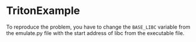 # TritonExample

To reproduce the problem, you have to change the `BASE_LIBC` variable from the emulate.py file with the start address of libc from the executable file.
